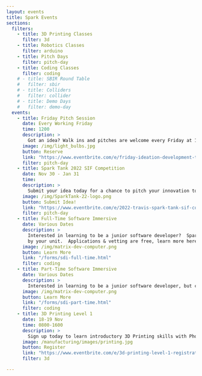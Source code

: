 ```yaml
---
layout: events
title: Spark Events
sections:
  filters:
    - title: 3D Printing Classes
      filter: 3d
    - title: Robotics Classes
      filter: arduino
    - title: Pitch Days
      filter: pitch-day
    - title: Coding Classes
      filter: coding
    # - title: SBIR Round Table
    #   filter: sbir
    # - title: Colliders
    #   filter: collider
    # - title: Demo Days
    #   filter: demo-day
  events:
    - title: Friday Pitch Session
      date: Every Working Friday
      time: 1200
      description: >
        Got an idea? Walk ins and pitches are welcome every Friday at 1200. Big or small, Phoenix Spark is here to help you develop your idea into an innovation project.
      image: /img/light_bulbs.jpg
      button: Reserve
      link: "https://www.eventbrite.com/e/friday-ideation-development-tickets-211387905917"
      filter: pitch-day
    - title: Spark Tank 2022 SIF Competition
      date: Nov 30 - Jan 31
      time: 
      description: >
        Submit your idea today for a chance to pitch your innovation to the Wing Commander and a panel of judges!
      image: /img/SparkTank-22-logo.png
      button: Submit Idea!
      link: "https://www.eventbrite.com/e/2022-travis-spark-tank-sif-competition-idea-submission-campaign-tickets-214803361637?aff=affiliate1"
      filter: pitch-day
    - title: Full-Time Software Immersive
      date: Various Dates
      description: >
        Interested in learning to be a junior software developer?  Spark & Tron offer a full-time, 3-month course that can be funded
        by your unit.  Applications & vetting are free, learn more here!
      image: /img/matrix-dev-computer.png
      button: Learn More
      link: "/forms/sdi-full-time.html"
      filter: coding
    - title: Part-Time Software Immersive
      date: Various Dates
      description: >
        Interested in learning to be a junior software developer, but can only get a few hours off per week?  Spark & Tron offer a part-time, 6-month course that can be funded by your unit.  Applications & vetting are free, learn more here!
      image: /img/matrix-dev-computer.png
      button: Learn More
      link: "/forms/sdi-part-time.html"
      filter: coding
    - title: 3D Printing Level 1
      date: 18-19 Nov
      time: 0800-1600
      description: >
        Sign up today to learn introductory 3D Printing skills with Phoenix Spark  at the Lt. Gen John Gonge Innovation Lab.
      image: /manufacturing/images/printing.jpg
      button: Register
      link: "https://www.eventbrite.com/e/3d-printing-level-1-registration-192341958977?aff=website"
      filter: 3d

---
```

